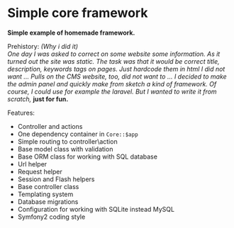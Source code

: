 # Simple core framework
**Simple example of homemade framework.**

Prehistory: *(Why i did it)*  
*One day I was asked to correct on some website some information.
As it turned out the site was static.
The task was that it would be correct title, description, keywords tags on pages.
Just hardcode them in html I did not want ...
Pulls on the CMS website, too, did not want to ...
I decided to make the admin panel and quickly make from sketch a kind of framework.
Of course, I could use for example the laravel.
But I wanted to write it from scratch,* **just for fun.**

Features:

+ Controller and actions
+ One dependency container in `Core::$app`
+ Simple routing to controller\action
+ Base model class with validation
+ Base ORM class for working with SQL database
+ Url helper
+ Request helper
+ Session and Flash helpers
+ Base controller class
+ Templating system
+ Database migrations
+ Configuration for working with SQLite instead MySQL
+ Symfony2 coding style
